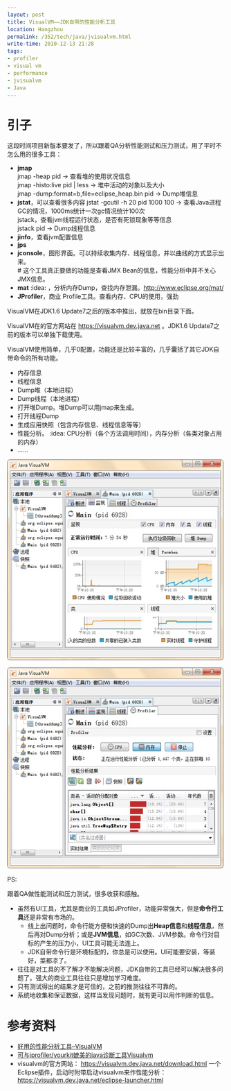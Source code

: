 ```yaml
---
layout: post
title: VisualVM——JDK自带的性能分析工具
location: Hangzhou
permalink: /352/tech/java/jvisualvm.html
write-time: 2010-12-13 21:28
tags:
- profiler
- visual vm
- performance
- jvisualvm
- Java
---
```


引子
====================

这段时间项目新版本要发了，所以跟着QA分析性能测试和压力测试，用了平时不怎么用的很多工具：

- **jmap**  
jmap -heap pid → 查看堆的使用状况信息   
jmap -histo:live pid | less → 堆中活动的对象以及大小   
jmap -dump:format=b,file=eclipse_heap.bin pid → Dump堆信息  
- **jstat**，可以查看很多内容
jstat -gcutil  -h 20 pid  1000 100 → 查看Java进程GC的情况，1000ms统计一次gc情况统计100次  
jstack，查看jvm线程运行状态，是否有死锁现象等等信息   
jstack pid → Dump线程信息  
- **jinfo**，查看jvm配置信息
- **jps**
- **jconsole**，图形界面。可以持续收集内存、线程信息，并以曲线的方式显示出来。   
\# 这个工具真正要做的功能是查看JMX Bean的信息，性能分析中并不关心JMX信息。  
- **mat** :idea: ，分析内存Dump，查找内存泄漏。<http://www.eclipse.org/mat/>  
- **JProfiler**，商业 Profile工具。查看内存、CPU的使用，强劲

VisualVM在JDK1.6 Update7之后的版本中推出，就放在bin目录下面。

VisualVM在的官方网站在 <https://visualvm.dev.java.net> 。JDK1.6 Update7之前的版本可以单独下载使用。

VisualVM使用简单，几乎0配置，功能还是比较丰富的，几乎囊括了其它JDK自带命令的所有功能。

- 内存信息
- 线程信息
- Dump堆（本地进程）
- Dump线程（本地进程）
- 打开堆Dump。堆Dump可以用jmap来生成。
- 打开线程Dump
- 生成应用快照（包含内存信息、线程信息等等）
- 性能分析。 :idea: CPU分析（各个方法调用时间），内存分析（各类对象占用的内存）
- ……

![](/files/jvisualvm_1.jpg)

![](/files/jvisualvm_2.jpg)

PS:

跟着QA做性能测试和压力测试，很多收获和感触。

- 虽然有UI工具，尤其是商业的工具如JProfiler，功能异常强大，但是**命令行工具**还是非常有市场的。
	- 线上出问题时，命令行能方便和快速的Dump出**Heap信息**和**线程信息**，然后再对Dump分析；或是**JVM信息**，如GC次数、JVM参数。命令行对目标的产生的压力小，UI工具可能无法连上。
	- JDK自带命令行是环境标配的，你总是可以使用。UI可能要安装，等装好，菜都凉了。
- 往往是对工具的不了解才不能解决问题，JDK自带的工具已经可以解决很多问题了。强大的商业工具往往只是增加学习难度。
- 只有测试得出的结果才是可信的，之前的推测往往不可靠的。
- 系统地收集和保证数据，这样当发现问题时，就有更可以用作判断的信息。
 

参考资料
====================

- [好用的性能分析工具–VisualVM](http://zorufa876.javaeye.com/blog/625649)
- [可与jprofiler/yourkit媲美的java诊断工具Visualvm](http://www.51testing.com/?uid-13997-action-viewspace-itemid-212769)
- visualvm的官方网站： <https://visualvm.dev.java.net/download.html>
一个Eclipse插件，启动时附带启动visualvm来作性能分析：<https://visualvm.dev.java.net/eclipse-launcher.html>
